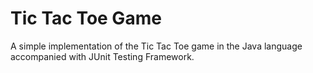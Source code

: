 # Tic Tac Toe Game
A simple implementation of the Tic Tac Toe game in the Java language accompanied with JUnit Testing Framework.
